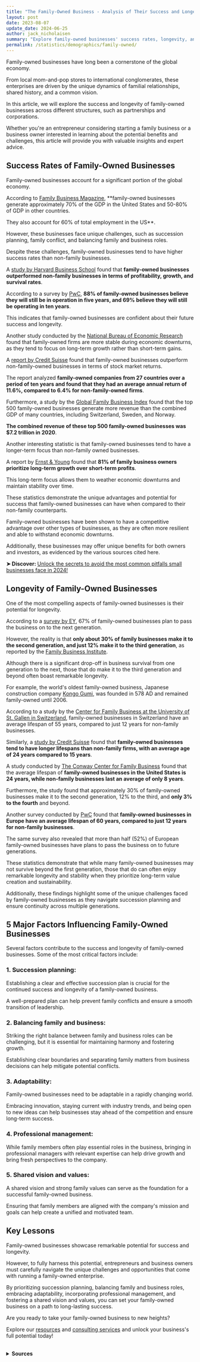 ```yaml
---
title: "The Family-Owned Business - Analysis of Their Success and Longevity"
layout: post
date: 2023-08-07
update_date: 2024-06-25
author: jack_nicholaisen
summary: "Explore family-owned businesses' success rates, longevity, and growth factors. Gain insights to navigate unique challenges and benefits."
permalink: /statistics/demographics/family-owned/
--- 
```


Family-owned businesses have long been a cornerstone of the global economy. 

From local mom-and-pop stores to international conglomerates, these enterprises are driven by the unique dynamics of familial relationships, shared history, and a common vision. 

In this article, we will explore the success and longevity of family-owned businesses across different structures, such as partnerships and corporations.

Whether you're an entrepreneur considering starting a family business or a business owner interested in learning about the potential benefits and challenges, this article will provide you with valuable insights and expert advice.

## Success Rates of Family-Owned Businesses

Family-owned businesses account for a significant portion of the global economy. 

According to [Family Business Magazine](https://www.familybusinessmagazine.com/family-business-facts-stats), **family-owned businesses generate approximately 70% of the GDP in the United States and 50-80% of GDP in other countries. 

They also account for 60% of total employment in the US**.

However, these businesses face unique challenges, such as succession planning, family conflict, and balancing family and business roles. 

Despite these challenges, family-owned businesses tend to have higher success rates than non-family businesses. 

A [study by Harvard Business School](https://www.hbs.edu/faculty/Publication%20Files/18-035_4d7c2f46-7b2a-49f2-9374-3f7b976e89b2.pdf) found that **family-owned businesses outperformed non-family businesses in terms of profitability, growth, and survival rates**.

According to a survey by [PwC](https://www.pwc.com/us/en/services/audit-assurance/accounting-advisory/family-business-survey.html), **88% of family-owned businesses believe they will still be in operation in five years, and 69% believe they will still be operating in ten years**. 

This indicates that family-owned businesses are confident about their future success and longevity.

Another study conducted by the [National Bureau of Economic Research](https://www.nber.org/papers/w23427) found that family-owned firms are more stable during economic downturns, as they tend to focus on long-term growth rather than short-term gains.

A [report by Credit Suisse](https://www.credit-suisse.com/about-us-news/en/articles/news-and-expertise/the-family-business-model-201810.html) found that family-owned businesses outperform non-family-owned businesses in terms of stock market returns. 

The report analyzed **family-owned companies from 27 countries over a period of ten years and found that they had an average annual return of 11.6%, compared to 6.4% for non-family-owned firms**.

Furthermore, a study by the [Global Family Business Index](https://www.tharawat-magazine.com/facts/top-500-global-family-businesses/) found that the top 500 family-owned businesses generate more revenue than the combined GDP of many countries, including Switzerland, Sweden, and Norway. 

**The combined revenue of these top 500 family-owned businesses was \$7.2 trillion in 2020**.

Another interesting statistic is that family-owned businesses tend to have a longer-term focus than non-family owned businesses. 

A report by [Ernst & Young](https://www.ey.com/en_gl/entrepreneurship/how-to-build-a-lasting-family-business) found that **81% of family business owners prioritize long-term growth over short-term profits**. 

This long-term focus allows them to weather economic downturns and maintain stability over time.

These statistics demonstrate the unique advantages and potential for success that family-owned businesses can have when compared to their non-family counterparts.

Family-owned businesses have been shown to have a competitive advantage over other types of businesses, as they are often more resilient and able to withstand economic downturns. 

Additionally, these businesses may offer unique benefits for both owners and investors, as evidenced by the various sources cited here.

<p>
<b>➤ Discover: </b> <a href="https://www.businessinitiative.org/statistics/small-businesses/survival-and-failure-rate/" target="_blank">Unlock the secrets to avoid the most common pitfalls small businesses face in 2024!</a>
</p>

## Longevity of Family-Owned Businesses

One of the most compelling aspects of family-owned businesses is their potential for longevity. 

According to a [survey by EY](https://www.ey.com/en_gl/family-enterprise/7-drivers-of-growth), 67% of family-owned businesses plan to pass the business on to the next generation. 

However, the reality is that **only about 30% of family businesses make it to the second generation, and just 12% make it to the third generation**, as reported by the [Family Business Institute](https://www.familybusinessinstitute.com/consulting/succession_planning/).

Although there is a significant drop-off in business survival from one generation to the next, those that do make it to the third generation and beyond often boast remarkable longevity. 

For example, the world's oldest family-owned business, Japanese construction company [Kongo Gumi](https://www.kongogumi.co.jp/en/about/history.html), was founded in 578 AD and remained family-owned until 2006.

According to a study by the [Center for Family Business at the University of St. Gallen in Switzerland](https://www.unisg.ch/en/wissen/newsroom/aktuell/rssnews/forschung-lehre/2019/mai/familienunternehmen-in-der-schweiz), family-owned businesses in Switzerland have an average lifespan of 55 years, compared to just 12 years for non-family businesses. 

Similarly, a [study by Credit Suisse](https://www.credit-suisse.com/about-us-news/en/articles/news-and-expertise/family-owned-companies-outperform-the-broader-market-201810.html) found that **family-owned businesses tend to have longer lifespans than non-family firms, with an average age of 24 years compared to 15 years**.

A study conducted by [The Conway Center for Family Business](https://www.familybusinesscenter.com/wp-content/uploads/2019-State-of-the-Industry.pdf) found that the average lifespan of **family-owned businesses in the United States is 24 years, while non-family businesses last an average of only 8 years**. 

Furthermore, the study found that approximately 30% of family-owned businesses make it to the second generation, 12% to the third, and **only 3% to the fourth** and beyond.

Another survey conducted by [PwC](https://www.pwc.com/gx/en/services/family-business/family-business-survey-2019.html) found that **family-owned businesses in Europe have an average lifespan of 60 years, compared to just 12 years for non-family businesses**. 

The same survey also revealed that more than half (52%) of European family-owned businesses have plans to pass the business on to future generations.

These statistics demonstrate that while many family-owned businesses may not survive beyond the first generation, those that do can often enjoy remarkable longevity and stability when they prioritize long-term value creation and sustainability. 

Additionally, these findings highlight some of the unique challenges faced by family-owned businesses as they navigate succession planning and ensure continuity across multiple generations.

## 5 Major Factors Influencing Family-Owned Businesses

Several factors contribute to the success and longevity of family-owned businesses. Some of the most critical factors include:

### 1.  Succession planning: 

Establishing a clear and effective succession plan is crucial for the continued success and longevity of a family-owned business. 

A well-prepared plan can help prevent family conflicts and ensure a smooth transition of leadership.

### 2.  Balancing family and business: 

Striking the right balance between family and business roles can be challenging, but it is essential for maintaining harmony and fostering growth. 

Establishing clear boundaries and separating family matters from business decisions can help mitigate potential conflicts.

### 3.  Adaptability: 

Family-owned businesses need to be adaptable in a rapidly changing world. 

Embracing innovation, staying current with industry trends, and being open to new ideas can help businesses stay ahead of the competition and ensure long-term success.

### 4.  Professional management: 

While family members often play essential roles in the business, bringing in professional managers with relevant expertise can help drive growth and bring fresh perspectives to the company.

### 5.  Shared vision and values: 

A shared vision and strong family values can serve as the foundation for a successful family-owned business. 

Ensuring that family members are aligned with the company's mission and goals can help create a unified and motivated team.

## Key Lessons

Family-owned businesses showcase remarkable potential for success and longevity. 

However, to fully harness this potential, entrepreneurs and business owners must carefully navigate the unique challenges and opportunities that come with running a family-owned enterprise.

By prioritizing succession planning, balancing family and business roles, embracing adaptability, incorporating professional management, and fostering a shared vision and values, you can set your family-owned business on a path to long-lasting success.

Are you ready to take your family-owned business to new heights?

Explore our [resources](https://www.businessinitiative.org/statistics/) and [consulting services](https://calendly.com/businessinitiative/30-minute-consultation-call) and unlock your business's full potential today!

<br>
<details>
<summary><b>Sources</b></summary>
<br>
<ul>
    <li><a href="https://www.familybusinessmagazine.com/family-business-facts-stats">Family Business Magazine - Facts & Stats</a></li>
    <li><a href="https://www.hbs.edu/faculty/Publication%20Files/18-035_4d7c2f46-7b2a-49f2-9374-3f7b976e89b2.pdf">Harvard Business School - Family Firms in the S&amp;P 500</a></li>
    <li><a href="https://www.ey.com/en_gl/family-enterprise/7-drivers-of-growth">EY - 7 Drivers of Growth</a></li>
    <li><a href="https://www.familybusinessinstitute.com/consulting/succession_planning/">Family Business Institute - Succession Planning</a></li>
    <li><a href="https://www.kongogumi.co.jp/en/about/history.html">Kongo Gumi - Company History</a></li>
    <li><a href="https://www.pwc.com/gx/en/services/family-business/family-business-survey-2019.html">PwC Family Business Survey</a></li>
    <li><a href="https://www.nber.org/papers/w23427">National Bureau of Economic Research Study</a></li>
    <li><a href="https://www.credit-suisse.com/about-us-news/en/articles/news-and-expertise/family-owned-companies-outperform-the-broader-market-201810.html">Credit Suisse Report on Family-Owned Companies</a></li>
    <li><a href="https://www.tharawat-magazine.com/facts/top-500-global-family-businesses/">Global Family Business Index - Top 500 Global Family Businesses</a></li>
    <li><a href="https://www.ey.com/en_gl/entrepreneurship/how-to-build-a-lasting-family-business">Ernst &amp; Young Report on Building a Lasting Family Business</a></li>
    <li><a href="https://www.unisg.ch/en/wissen/newsroom/aktuell/rssnews/forschung-lehre/2019/mai/familienunternehmen-in-der-schweiz">Center for Family Business at the University of St. Gallen in Switzerland Study</a></li>
    <li><a href="https://www.familybusinesscenter.com/wp-content/uploads/2019-State-of-the-Industry.pdf">The Conway Center for Family Business Study on State of the Industry</a></li>
</ul>
</details>


